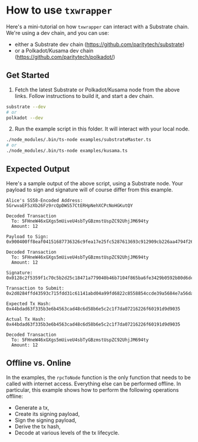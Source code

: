 # How to use `txwrapper`

Here's a mini-tutorial on how `txwrapper` can interact with a Substrate chain. We're using a dev chain, and you can use:

- either a Substrate dev chain (https://github.com/paritytech/substrate)
- or a Polkadot/Kusama dev chain (https://github.com/paritytech/polkadot/)

## Get Started

1. Fetch the latest Substrate or Polkadot/Kusama node from the above links. Follow instructions to build it, and start a dev chain.

```bash
substrate --dev
# or
polkadot --dev
```

2. Run the example script in this folder. It will interact with your local node.

```bash
./node_modules/.bin/ts-node examples/substrateMaster.ts
# or
./node_modules/.bin/ts-node examples/kusama.ts
```

## Expected Output

Here's a sample output of the above script, using a Substrate node. Your payload to sign and signature will of course differ from this example.

```
Alice's SS58-Encoded Address: 5GrwvaEF5zXb26Fz9rcQpDWS57CtERHpNehXCPcNoHGKutQY

Decoded Transaction
  To: 5FHneW46xGXgs5mUiveU4sbTyGBzmstUspZC92UhjJM694ty
  Amount: 12

Payload to Sign: 0x900400ff8eaf04151687736326c9fea17e25fc5287613693c912909cb226aa4794f26a483015010400ec03000091568ed8f5a0f9eb181a160515f2e5b948276b44fd18bfe7ed248ea9631300f7d2ad861d30ca45c2dbd962576e96fda39d12c5c7ab13bf6c2e63d351c8daf41f

Decoded Transaction
  To: 5FHneW46xGXgs5mUiveU4sbTyGBzmstUspZC92UhjJM694ty
  Amount: 12

Signature: 0x0128c2f5359f1c70c5b2d25c18471a779040b46b7104f865ba6fe3429b0592b80d6dc623ae91b1cf09a56841c1727ea910c2f515690c6cd77532828d406e6dcb83

Transaction to Submit: 0x2d0284ffd43593c715fdd31c61141abd04a99fd6822c8558854ccde39a5684e7a56da27d0128c2f5359f1c70c5b2d25c18471a779040b46b7104f865ba6fe3429b0592b80d6dc623ae91b1cf09a56841c1727ea910c2f515690c6cd77532828d406e6dcb83150104000400ff8eaf04151687736326c9fea17e25fc5287613693c912909cb226aa4794f26a4830

Expected Tx Hash: 0x44bdad63f335b3e6b4563cad48c6d58b6e5c2c1f7da07216226f60191d9d9035

Actual Tx Hash: 0x44bdad63f335b3e6b4563cad48c6d58b6e5c2c1f7da07216226f60191d9d9035

Decoded Transaction
  To: 5FHneW46xGXgs5mUiveU4sbTyGBzmstUspZC92UhjJM694ty
  Amount: 12
```

## Offline vs. Online

In the examples, the `rpcToNode` function is the only function that needs to be called with internet access. Everything else can be performed offline. In particular, this example shows how to perform the following operations offline:

- Generate a tx,
- Create its signing payload,
- Sign the signing payload,
- Derive the tx hash,
- Decode at various levels of the tx lifecycle.
